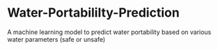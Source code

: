 # Water-Portabililty-Prediction
A machine learning model to predict water portability based on various water parameters (safe or unsafe)

